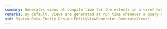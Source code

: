 ```yaml
---
summary: Generates views at compile time for the extents in a <xref href="System.Data.Mapping.StorageMappingItemCollection"></xref>, and creates a source code file that makes these views available at run time.
remarks: By default, views are generated at run time whenever a query or update is performed on an extent. Generating views at compile time can improve application performance by eliminating the expense of generating views at run time.
uid: System.Data.Entity.Design.EntityViewGenerator.GenerateViews*
---
```

